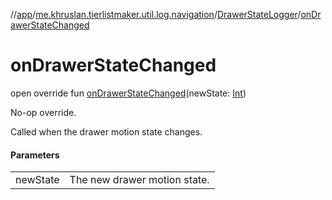//[app](../../../index.md)/[me.khruslan.tierlistmaker.util.log.navigation](../index.md)/[DrawerStateLogger](index.md)/[onDrawerStateChanged](on-drawer-state-changed.md)

# onDrawerStateChanged

open override fun [onDrawerStateChanged](on-drawer-state-changed.md)(newState: [Int](https://kotlinlang.org/api/latest/jvm/stdlib/kotlin/-int/index.html))

No-op override.

Called when the drawer motion state changes.

#### Parameters

| | |
|---|---|
| newState | The new drawer motion state. |
